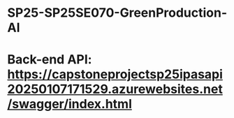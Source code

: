 # SP25-SP25SE070-GreenProduction-AI
# Back-end API: https://capstoneprojectsp25ipasapi20250107171529.azurewebsites.net/swagger/index.html